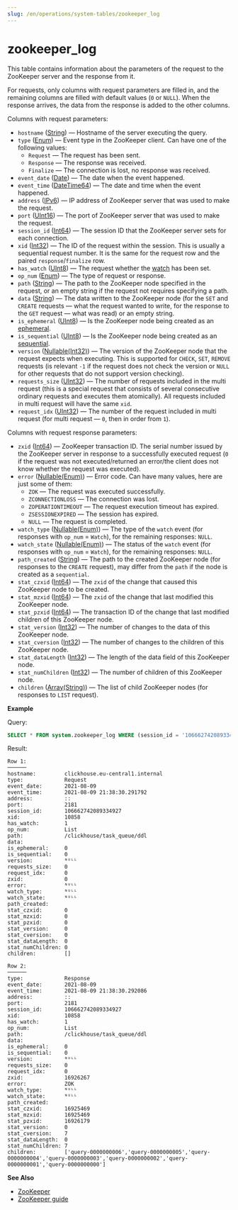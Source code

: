 ```yaml
---
slug: /en/operations/system-tables/zookeeper_log
---
```

# zookeeper_log

This table contains information about the parameters of the request to the ZooKeeper server and the response from it.

For requests, only columns with request parameters are filled in, and the remaining columns are filled with default values (`0` or `NULL`). When the response arrives, the data from the response is added to the other columns.

Columns with request parameters:

- `hostname` ([String](../../sql-reference/data-types/string.md)) — Hostname of the server executing the query.
- `type` ([Enum](../../sql-reference/data-types/enum.md)) — Event type in the ZooKeeper client. Can have one of the following values:
    - `Request` — The request has been sent.
    - `Response` — The response was received.
    - `Finalize` — The connection is lost, no response was received.
- `event_date` ([Date](../../sql-reference/data-types/date.md)) — The date when the event happened.
- `event_time` ([DateTime64](../../sql-reference/data-types/datetime64.md)) — The date and time when the event happened.
- `address` ([IPv6](../../sql-reference/data-types/ipv6.md)) — IP address of ZooKeeper server that was used to make the request.
- `port` ([UInt16](../../sql-reference/data-types/int-uint.md)) — The port of ZooKeeper server that was used to make the request.
- `session_id` ([Int64](../../sql-reference/data-types/int-uint.md)) — The session ID that the ZooKeeper server sets for each connection.
- `xid` ([Int32](../../sql-reference/data-types/int-uint.md)) — The ID of the request within the session. This is usually a sequential request number. It is the same for the request row and the paired `response`/`finalize` row.
- `has_watch` ([UInt8](../../sql-reference/data-types/int-uint.md)) — The request whether the [watch](https://zookeeper.apache.org/doc/r3.3.3/zookeeperProgrammers.html#ch_zkWatches) has been set.
- `op_num` ([Enum](../../sql-reference/data-types/enum.md)) — The type of request or response.
- `path` ([String](../../sql-reference/data-types/string.md)) — The path to the ZooKeeper node specified in the request, or an empty string  if the request not requires specifying a path.
- `data` ([String](../../sql-reference/data-types/string.md)) — The data written to the ZooKeeper node (for the `SET` and `CREATE` requests — what the request wanted to write, for the response to the `GET` request — what was read) or an empty string.
- `is_ephemeral` ([UInt8](../../sql-reference/data-types/int-uint.md)) — Is the ZooKeeper node being created as an [ephemeral](https://zookeeper.apache.org/doc/r3.3.3/zookeeperProgrammers.html#Ephemeral+Nodes).
- `is_sequential` ([UInt8](../../sql-reference/data-types/int-uint.md)) — Is the ZooKeeper node being created as an [sequential](https://zookeeper.apache.org/doc/r3.3.3/zookeeperProgrammers.html#Sequence+Nodes+--+Unique+Naming).
- `version` ([Nullable(Int32)](../../sql-reference/data-types/nullable.md)) — The version of the ZooKeeper node that the request expects when executing. This is supported for `CHECK`, `SET`, `REMOVE` requests (is relevant `-1` if the request does not check the version or `NULL` for other requests that do not support version checking).
- `requests_size` ([UInt32](../../sql-reference/data-types/int-uint.md)) — The number of requests included in the multi request (this is a special request that consists of several consecutive ordinary requests and executes them atomically). All requests included in multi request will have the same `xid`.
- `request_idx` ([UInt32](../../sql-reference/data-types/int-uint.md)) — The number of the request included in multi request (for multi request — `0`, then in order from `1`).

Columns with request response parameters:

- `zxid` ([Int64](../../sql-reference/data-types/int-uint.md)) — ZooKeeper transaction ID. The serial number issued by the ZooKeeper server in response to a successfully executed request (`0` if the request was not executed/returned an error/the client does not know whether the request was executed).
- `error` ([Nullable(Enum)](../../sql-reference/data-types/nullable.md)) — Error code. Can have many values, here are just some of them:
    - `ZOK` — The request was executed successfully.
    - `ZCONNECTIONLOSS` — The connection was lost.
    - `ZOPERATIONTIMEOUT` — The request execution timeout has expired.
	- `ZSESSIONEXPIRED` — The session has expired.
    - `NULL` — The request is completed.
- `watch_type` ([Nullable(Enum)](../../sql-reference/data-types/nullable.md)) — The type of the `watch` event (for responses with `op_num` = `Watch`), for the remaining responses: `NULL`.
- `watch_state` ([Nullable(Enum)](../../sql-reference/data-types/nullable.md)) — The status of the `watch` event (for responses with `op_num` = `Watch`), for the remaining responses: `NULL`.
- `path_created` ([String](../../sql-reference/data-types/string.md)) — The path to the created ZooKeeper node (for responses to the `CREATE` request), may differ from the `path` if the node is created as a `sequential`.
- `stat_czxid` ([Int64](../../sql-reference/data-types/int-uint.md)) — The `zxid` of the change that caused this ZooKeeper node to be created.
- `stat_mzxid` ([Int64](../../sql-reference/data-types/int-uint.md)) — The `zxid` of the change that last modified this ZooKeeper node.
- `stat_pzxid` ([Int64](../../sql-reference/data-types/int-uint.md)) — The transaction ID of the change that last modified children of this ZooKeeper node.
- `stat_version` ([Int32](../../sql-reference/data-types/int-uint.md)) — The number of changes to the data of this ZooKeeper node.
- `stat_cversion` ([Int32](../../sql-reference/data-types/int-uint.md)) — The number of changes to the children of this ZooKeeper node.
- `stat_dataLength` ([Int32](../../sql-reference/data-types/int-uint.md)) — The length of the data field of this ZooKeeper node.
- `stat_numChildren` ([Int32](../../sql-reference/data-types/int-uint.md)) — The number of children of this ZooKeeper node.
- `children` ([Array(String)](../../sql-reference/data-types/array.md)) — The list of child ZooKeeper nodes (for responses to `LIST` request).

**Example**

Query:

``` sql
SELECT * FROM system.zookeeper_log WHERE (session_id = '106662742089334927') AND (xid = '10858') FORMAT Vertical;
```

Result:

``` text
Row 1:
──────
hostname:         clickhouse.eu-central1.internal
type:             Request
event_date:       2021-08-09
event_time:       2021-08-09 21:38:30.291792
address:          ::
port:             2181
session_id:       106662742089334927
xid:              10858
has_watch:        1
op_num:           List
path:             /clickhouse/task_queue/ddl
data:
is_ephemeral:     0
is_sequential:    0
version:          ᴺᵁᴸᴸ
requests_size:    0
request_idx:      0
zxid:             0
error:            ᴺᵁᴸᴸ
watch_type:       ᴺᵁᴸᴸ
watch_state:      ᴺᵁᴸᴸ
path_created:
stat_czxid:       0
stat_mzxid:       0
stat_pzxid:       0
stat_version:     0
stat_cversion:    0
stat_dataLength:  0
stat_numChildren: 0
children:         []

Row 2:
──────
type:             Response
event_date:       2021-08-09
event_time:       2021-08-09 21:38:30.292086
address:          ::
port:             2181
session_id:       106662742089334927
xid:              10858
has_watch:        1
op_num:           List
path:             /clickhouse/task_queue/ddl
data:
is_ephemeral:     0
is_sequential:    0
version:          ᴺᵁᴸᴸ
requests_size:    0
request_idx:      0
zxid:             16926267
error:            ZOK
watch_type:       ᴺᵁᴸᴸ
watch_state:      ᴺᵁᴸᴸ
path_created:
stat_czxid:       16925469
stat_mzxid:       16925469
stat_pzxid:       16926179
stat_version:     0
stat_cversion:    7
stat_dataLength:  0
stat_numChildren: 7
children:         ['query-0000000006','query-0000000005','query-0000000004','query-0000000003','query-0000000002','query-0000000001','query-0000000000']
```

**See Also**

- [ZooKeeper](../../operations/tips.md#zookeeper)
- [ZooKeeper guide](https://zookeeper.apache.org/doc/r3.3.3/zookeeperProgrammers.html)
